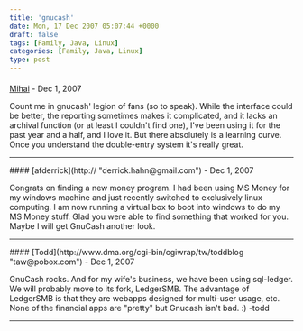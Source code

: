 ```yaml
---
title: 'gnucash'
date: Mon, 17 Dec 2007 05:07:44 +0000
draft: false
tags: [Family, Java, Linux]
categories: [Family, Java, Linux]
type: post
---
```



#### 
[Mihai](http://mihai.ibanescu.net "mihai@ibanescu.net") - <time datetime="2007-12-17 12:36:13">Dec 1, 2007</time>

Count me in gnucash' legion of fans (so to speak). While the interface could be better, the reporting sometimes makes it complicated, and it lacks an archival function (or at least I couldn't find one), I've been using it for the past year and a half, and I love it. But there absolutely is a learning curve. Once you understand the double-entry system it's really great.
<hr />
#### 
[afderrick](http:// "derrick.hahn@gmail.com") - <time datetime="2007-12-17 10:04:41">Dec 1, 2007</time>

Congrats on finding a new money program. I had been using MS Money for my windows machine and just recently switched to exclusively linux computing. I am now running a virtual box to boot into windows to do my MS Money stuff. Glad you were able to find something that worked for you. Maybe I will get GnuCash another look.
<hr />
#### 
[Todd](http://www.dma.org/cgi-bin/cgiwrap/tw/toddblog "taw@pobox.com") - <time datetime="2007-12-17 04:06:38">Dec 1, 2007</time>

GnuCash rocks. And for my wife's business, we have been using sql-ledger. We will probably move to its fork, LedgerSMB. The advantage of LedgerSMB is that they are webapps designed for multi-user usage, etc. None of the financial apps are "pretty" but Gnucash isn't bad. :) -todd
<hr />
